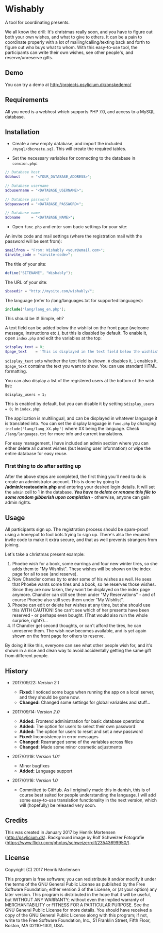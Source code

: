 # Wishably
A tool for coordinating presents.

We all know the drill: It's christmas really soon, and you have to figure out both your own wishes, and what to give to others. It can be a pain to coordinate properly with a lot of mailing/calling/texting back and forth to figure out who buys what to whom. With this easy-to-use tool, the participants can write their own wishes, see other people's, and reserve/unreserve gifts.

## Demo

You can try a demo at http://projects.psylicium.dk/onskedemo/

## Requirements

All you need is a webhost which supports PHP 7.0, and access to a MySQL database.

## Installation

* Create a new empty database, and import the included `/mysql/dbcreate.sql`. This will create the required tables.

* Set the necessary variables for connecting to the database in `conxion.php`:

```php
// Database host
$dbhost     = "<YOUR_DATABASE_ADDRESS>";
 
// Database username
$dbusername = "<DATABASE_USERNAME>";
 
// Database password
$dbpassword = "<DATABASE_PASSWORD>";
 
// Database name
$dbname     = "<DATABASE_NAME>";
```

* Open `func.php` and enter som bacic settings for your site:

An invite code and mail settings (where the registration mail with the password will be sent from):

```php
$mailfrom = "From: Wishably <your@email.com>";
$invite_code = "<invite-code>";
```

The title of your site:

```php
define("SITENAME", "Wishably");
```
The URL of your site:
```php
$basedir = "http://mysite.com/wishably/";
```

The language (refer to /lang/languages.txt for supported languages):

```php
include('lang/lang_en.php');
```

This should be it! Simple, eh?

A text field can be added below the wishlist on the front page (welcome message, instructions etc.), but this is disabled by default. To enable it, open `index.php` and edit the variables at the top:

```php
$display_text = 0;
$page_text    = 'This is displayed in the text field below the wishlist';
```

`$display_text` sets whether the text field is shown. `0` disables it, `1` enables it.
`$page_text` contains the text you want to show. You can use standard HTML formatting.

You can also display a list of the registered users at the bottom of the wish list:

```$display_users = 1;```

This is enabled by default, but you can disable it by setting `$display_users = 0;` in `index.php`:

The application is multilingual, and can be displayed in whatever language it is translated into. You can set the display language in `func.php` by changing `include('lang/lang_XX.php')` where XX being the language. Check `/lang/languages.txt` for more info and current translations.

For easy management, I have included an admin section where you can either delete all current wishes (but leaving user information) or wipe the entire database for easy reuse.

### First thing to do after setting up
After the above steps are completed, the first thing you'll need to do is create an administrator account. This is done by going to __/admin/createadmin.php__ and entering your desired login details. It will set the `admin` cell to 1 in the database. ___You have to delete or rename this file to some random gibberish upon completion___ - otherwise, anyone can gain admin rights.

## Usage

All participants sign up. The registration process should be spam-proof using a honeypot to fool bots trying to sign up. There's also the required invite code to make it extra secure, and that as well prevents strangers from joining.

Let's take a christmas present example:

1. Phoebe wish for a book, some earrings and four new winter tires, so she adds them to "My Wishlist". These wishes will be shown on the index page for all to see (and reserve).
2. Now Chandler comes by to enter some of his wishes as well. He sees that Phoebe wants some tires and a book, so he reserves those wishes. Since they are now taken, they won't be displayed on the index page anymore. Chandler can still see them under "My Reservations" - and of course Phoebe also still sees them under "My Wishlist".
3. Phoebe can edit or delete her wishes at any time, but she should use this WITH CAUTION! She can't see which of her presents have been reserved - or perhaps even bought. (That would also ruin the whole surprise, right?)...
4. If Chandler get second thoughts, or can't afford the tires, he can unreserve them. The wish now becomes available, and is yet again shown on the front page for others to reserve.

By doing it like this, everyone can see what other people wish for, and it's shown in a nice and clean way to avoid accidentally getting the same gift from different people.

## History

* 2017/09/22: _Version 2.1_
	- __Fixed:__ I noticed some bugs when running the app on a local server, and they should be gone now.
	- __Changed:__ Changed some settings for global variables and stuff...

* 2017/09/14: _Version 2.0_
	- __Added:__ Frontend administration for basic database operations
	- __Added:__ The option for users to select their own password
	- __Added:__ The option for users to reset and set a new password
	- __Fixed:__ Inconsistency in error messages
	- __Changed:__ Rearranged some of the variables across files
	- __Changed:__ Made some minor cosmetic adjustments

* 2017/01/19: _Version 1.01_
	- Minor bugfixes
	- __Added:__ Language support

* 2017/01/16: _Version 1.0_
	- Committed to GitHub. As I originally made this in danish, this is of course best suited for people understanding the language. I will add some easy-to-use translation functionality in the next version, which will (hopefully) be released very soon.

## Credits

This was created in January 2017 by Henrik Mortensen (http://psylicium.dk). Background image by Rolf Schweizer Fotografie (https://www.flickr.com/photos/schweizerrolf/23543699950/).

## License

Copyright (C) 2017 Henrik Mortensen

This program is free software; you can redistribute it and/or modify it under the terms of the GNU General Public License as published by the Free Software Foundation; either version 3 of the License, or (at your option) any later version. This program is distributed in the hope that it will be useful, but WITHOUT ANY WARRANTY; without even the implied warranty of MERCHANTABILITY or FITNESS FOR A PARTICULAR PURPOSE. See the GNU General Public License for more details. You should have received a copy of the GNU General Public License along with this program; if not, write to the Free Software Foundation, Inc., 51 Franklin Street, Fifth Floor, Boston, MA  02110-1301, USA.
